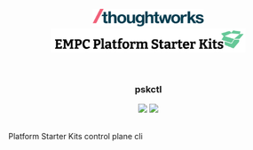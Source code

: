 <div align="center">
	<p>
		<img alt="Thoughtworks Logo" src="https://raw.githubusercontent.com/ThoughtWorks-DPS/static/master/thoughtworks_flamingo_wave.png?sanitize=true" width=200 />
    <br />
		<img alt="DPS Title" src="https://raw.githubusercontent.com/ThoughtWorks-DPS/static/master/EMPCPlatformStarterKitsImage.png?sanitize=true" width=350/>
	</p>
  <br />
  <h3>pskctl</h3>
    <a href="https://opensource.org/licenses/MIT"><img src="https://img.shields.io/github/license/ThoughtWorks-DPS/pskctl"></a> <a href="https://github.com"><img src="https://img.shields.io/badge/-social-blank.svg?style=social&logo=github"></a>
</div>
<br />

Platform Starter Kits control plane cli
